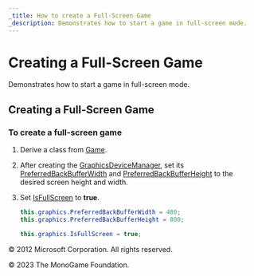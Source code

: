 ```yaml
---
_title: How to create a Full-Screen Game
_description: Demonstrates how to start a game in full-screen mode.
---
```


# Creating a Full-Screen Game

Demonstrates how to start a game in full-screen mode.

## Creating a Full-Screen Game

### To create a full-screen game

1. Derive a class from [Game](xref:Microsoft.Xna.Framework.Game).

2. After creating the [GraphicsDeviceManager](xref:Microsoft.Xna.Framework.GraphicsDeviceManager), set its [PreferredBackBufferWidth](xref:Microsoft.Xna.Framework.GraphicsDeviceManager.PreferredBackBufferWidth) and [PreferredBackBufferHeight](xref:Microsoft.Xna.Framework.GraphicsDeviceManager.PreferredBackBufferHeight) to the desired screen height and width.

3. Set [IsFullScreen](xref:Microsoft.Xna.Framework.GraphicsDeviceManager.IsFullScreen) to **true**.

    ```csharp
    this.graphics.PreferredBackBufferWidth = 480;
    this.graphics.PreferredBackBufferHeight = 800;
    
    this.graphics.IsFullScreen = true;
    ```

© 2012 Microsoft Corporation. All rights reserved.  

© 2023 The MonoGame Foundation.
